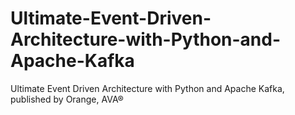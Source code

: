 # Ultimate-Event-Driven-Architecture-with-Python-and-Apache-Kafka
Ultimate Event Driven Architecture with Python and Apache Kafka, published by Orange, AVA®
